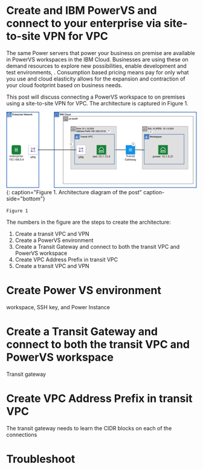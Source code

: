 # Create and IBM PowerVS and connect to your enterprise via site-to-site VPN for VPC

The same Power servers that power your business on premise are available in PowerVS workspaces in the IBM Cloud.  Businesses are using these on demand resources to explore new possibilities, enable development and test environments, <add more etc etc>.  Consumption based pricing means pay for only what you use and cloud elasticity allows for the expansion and contraction of your cloud footprint based on business needs.

This post will discuss connecting a PowerVS workspace to on premises using a site-to-site VPN for VPC.  The architecture is captured in Figure 1.

![vpc-transit-overview-power](images/transit-power-blog1-vpn.svg){: caption="Figure 1. Architecture diagram of the post" caption-side="bottom"}

`Figure 1`

The numbers in the figure are the steps to create the architecture:

1. Create a transit VPC and VPN
1. Create a PowerVS environment
1. Create a Transit Gateway and connect to both the transit VPC and PowerVS workspace
1. Create VPC Address Prefix in transit VPC
1. Create a transit VPC and VPN


# Create Power VS environment

workspace, SSH key, and Power Instance

# Create a Transit Gateway and connect to both the transit VPC and PowerVS workspace

Transit gateway

# Create VPC Address Prefix in transit VPC

The transit gateway needs to learn the CIDR blocks on each of the connections

# Troubleshoot